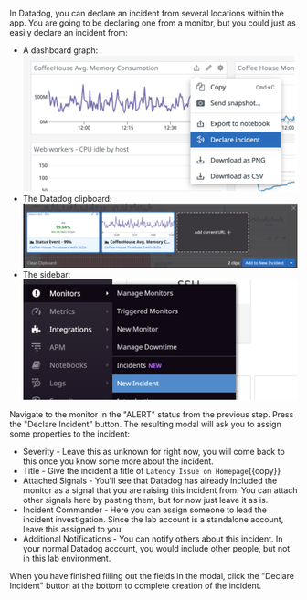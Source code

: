 In Datadog, you can declare an incident from several locations within the app. You are going to be declaring one from a monitor, but you could just as easily declare an incident from:
- A dashboard graph:
![Create Monitor from Dashboard Graph](assets/from_graph.png)
- The Datadog clipboard: 
![Create Monitor from Clipboard](assets/from_cb.png)
- The sidebar:
![Create Monitor from Sidebar](assets/from_sidebar.png)

Navigate to the monitor in the "ALERT" status from the previous step. Press the "Declare Incident" button. The resulting modal will ask you to assign some properties to the incident:

- Severity - Leave this as unknown for right now, you will come back to this once you know some more about the incident.
- Title - Give the incident a title of `Latency Issue on Homepage`{{copy}}
- Attached Signals - You'll see that Datadog has already included the monitor as a signal that you are raising this incident from. You can attach other signals here by pasting them, but for now just leave it as is.
- Incident Commander - Here you can assign someone to lead the incident investigation. Since the lab account is a standalone account, leave this assigned to you.
- Additional Notifications - You can notify others about this incident. In your normal Datadog account, you would include other people, but not in this lab environment.

When you have finished filling out the fields in the modal, click the "Declare Incident" button at the bottom to complete creation of the incident.